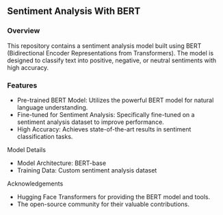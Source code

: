 ## Sentiment Analysis With BERT
### Overview
This repository contains a sentiment analysis model built using BERT (Bidirectional Encoder Representations from Transformers). The model is designed to classify text into positive, negative, or neutral sentiments with high accuracy.

### Features
- Pre-trained BERT Model: Utilizes the powerful BERT model for natural language understanding.
- Fine-tuned for Sentiment Analysis: Specifically fine-tuned on a sentiment analysis dataset to improve performance.
- High Accuracy: Achieves state-of-the-art results in sentiment classification tasks.

Model Details
- Model Architecture: BERT-base
- Training Data: Custom sentiment analysis dataset

Acknowledgements
- Hugging Face Transformers for providing the BERT model and tools.
- The open-source community for their valuable contributions.
